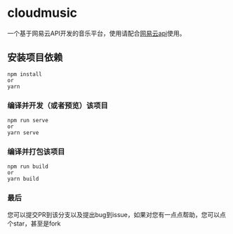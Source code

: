 # cloudmusic

一个基于网易云API开发的音乐平台，使用请配合[网易云api](https://github.com/Binaryify/NeteaseCloudMusicApi)使用。

## 安装项目依赖
```
npm install
or
yarn
```

### 编译并开发（或者预览）该项目
```
npm run serve
or
yarn serve
```

### 编译并打包该项目
```
npm run build
or
yarn build
```

### 最后
您可以提交PR到该分支以及提出bug到issue，如果对您有一点点帮助，您可以点个star，甚至是fork

